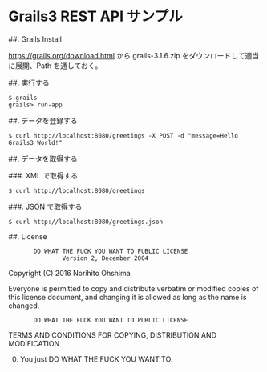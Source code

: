 # Grails3 REST API サンプル

##. Grails Install
 
https://grails.org/download.html から grails-3.1.6.zip をダウンロードして適当に展開、Path を通しておく。

##. 実行する

```
$ grails
grails> run-app
```

##. データを登録する

```
$ curl http://localhost:8080/greetings -X POST -d "message=Hello Grails3 World!"
```

##. データを取得する

###. XML で取得する

```
$ curl http://localhost:8080/greetings
```

###. JSON で取得する

```
$ curl http://localhost:8080/greetings.json
```

##. License

           DO WHAT THE FUCK YOU WANT TO PUBLIC LICENSE
                   Version 2, December 2004
 
Copyright (C) 2016 Norihito Ohshima

Everyone is permitted to copy and distribute verbatim or modified
copies of this license document, and changing it is allowed as long
as the name is changed.
 
           DO WHAT THE FUCK YOU WANT TO PUBLIC LICENSE
  TERMS AND CONDITIONS FOR COPYING, DISTRIBUTION AND MODIFICATION
 
 0. You just DO WHAT THE FUCK YOU WANT TO.
 
